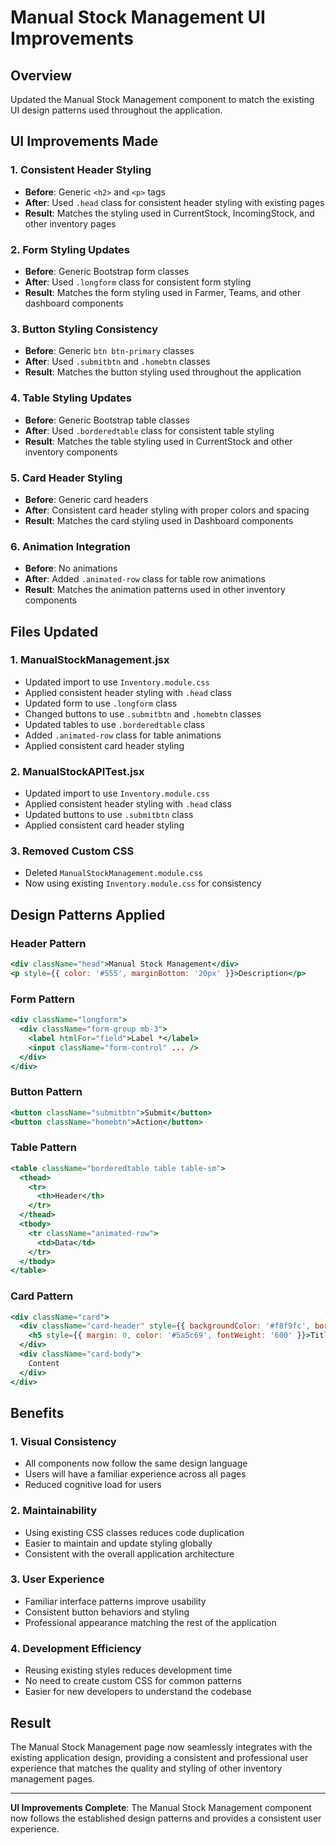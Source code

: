 # Manual Stock Management UI Improvements

## Overview
Updated the Manual Stock Management component to match the existing UI design patterns used throughout the application.

## UI Improvements Made

### 1. **Consistent Header Styling**
- **Before**: Generic `<h2>` and `<p>` tags
- **After**: Used `.head` class for consistent header styling with existing pages
- **Result**: Matches the styling used in CurrentStock, IncomingStock, and other inventory pages

### 2. **Form Styling Updates**
- **Before**: Generic Bootstrap form classes
- **After**: Used `.longform` class for consistent form styling
- **Result**: Matches the form styling used in Farmer, Teams, and other dashboard components

### 3. **Button Styling Consistency**
- **Before**: Generic `btn btn-primary` classes
- **After**: Used `.submitbtn` and `.homebtn` classes
- **Result**: Matches the button styling used throughout the application

### 4. **Table Styling Updates**
- **Before**: Generic Bootstrap table classes
- **After**: Used `.borderedtable` class for consistent table styling
- **Result**: Matches the table styling used in CurrentStock and other inventory components

### 5. **Card Header Styling**
- **Before**: Generic card headers
- **After**: Consistent card header styling with proper colors and spacing
- **Result**: Matches the card styling used in Dashboard components

### 6. **Animation Integration**
- **Before**: No animations
- **After**: Added `.animated-row` class for table row animations
- **Result**: Matches the animation patterns used in other inventory components

## Files Updated

### 1. **ManualStockManagement.jsx**
- Updated import to use `Inventory.module.css`
- Applied consistent header styling with `.head` class
- Updated form to use `.longform` class
- Changed buttons to use `.submitbtn` and `.homebtn` classes
- Updated tables to use `.borderedtable` class
- Added `.animated-row` class for table animations
- Applied consistent card header styling

### 2. **ManualStockAPITest.jsx**
- Updated import to use `Inventory.module.css`
- Applied consistent header styling with `.head` class
- Updated buttons to use `.submitbtn` class
- Applied consistent card header styling

### 3. **Removed Custom CSS**
- Deleted `ManualStockManagement.module.css`
- Now using existing `Inventory.module.css` for consistency

## Design Patterns Applied

### **Header Pattern**
```jsx
<div className="head">Manual Stock Management</div>
<p style={{ color: '#555', marginBottom: '20px' }}>Description</p>
```

### **Form Pattern**
```jsx
<div className="longform">
  <div className="form-group mb-3">
    <label htmlFor="field">Label *</label>
    <input className="form-control" ... />
  </div>
</div>
```

### **Button Pattern**
```jsx
<button className="submitbtn">Submit</button>
<button className="homebtn">Action</button>
```

### **Table Pattern**
```jsx
<table className="borderedtable table table-sm">
  <thead>
    <tr>
      <th>Header</th>
    </tr>
  </thead>
  <tbody>
    <tr className="animated-row">
      <td>Data</td>
    </tr>
  </tbody>
</table>
```

### **Card Pattern**
```jsx
<div className="card">
  <div className="card-header" style={{ backgroundColor: '#f8f9fc', borderBottom: '1px solid #e3e6f0' }}>
    <h5 style={{ margin: 0, color: '#5a5c69', fontWeight: '600' }}>Title</h5>
  </div>
  <div className="card-body">
    Content
  </div>
</div>
```

## Benefits

### **1. Visual Consistency**
- All components now follow the same design language
- Users will have a familiar experience across all pages
- Reduced cognitive load for users

### **2. Maintainability**
- Using existing CSS classes reduces code duplication
- Easier to maintain and update styling globally
- Consistent with the overall application architecture

### **3. User Experience**
- Familiar interface patterns improve usability
- Consistent button behaviors and styling
- Professional appearance matching the rest of the application

### **4. Development Efficiency**
- Reusing existing styles reduces development time
- No need to create custom CSS for common patterns
- Easier for new developers to understand the codebase

## Result

The Manual Stock Management page now seamlessly integrates with the existing application design, providing a consistent and professional user experience that matches the quality and styling of other inventory management pages.

---

**UI Improvements Complete**: The Manual Stock Management component now follows the established design patterns and provides a consistent user experience.
